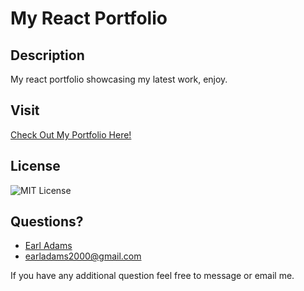 # My React Portfolio

## Description
My react portfolio showcasing my latest work, enjoy.

## Visit
[Check Out My Portfolio Here!]()

## License
![MIT License](https://img.shields.io/badge/license-MIT-green)

## Questions?
* [Earl Adams](https://github.com/Bballplayer33)
* earladams2000@gmail.com
        
 If you have any additional question feel free to message or email me.
